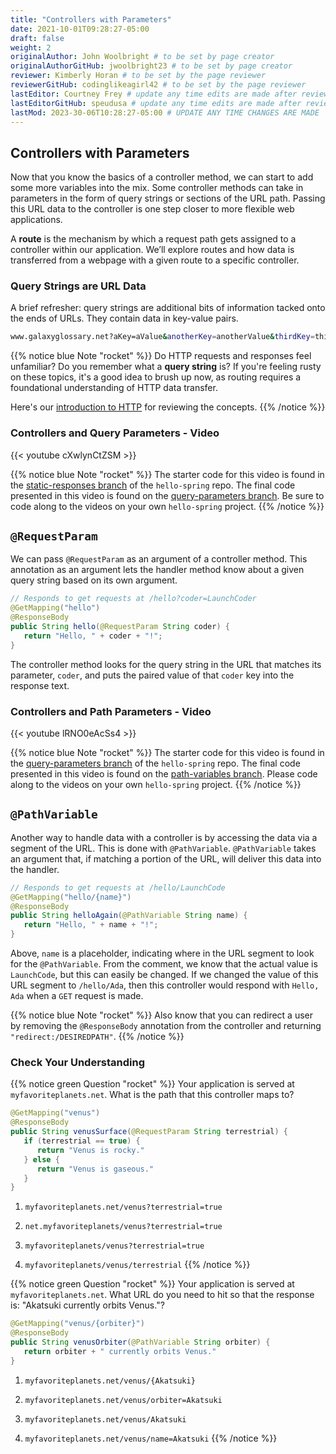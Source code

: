 ```yaml
---
title: "Controllers with Parameters"
date: 2021-10-01T09:28:27-05:00
draft: false
weight: 2
originalAuthor: John Woolbright # to be set by page creator
originalAuthorGitHub: jwoolbright23 # to be set by page creator
reviewer: Kimberly Horan # to be set by the page reviewer
reviewerGitHub: codinglikeagirl42 # to be set by the page reviewer
lastEditor: Courtney Frey # update any time edits are made after review
lastEditorGitHub: speudusa # update any time edits are made after review
lastMod: 2023-30-06T10:28:27-05:00 # UPDATE ANY TIME CHANGES ARE MADE
---
```


## Controllers with Parameters

Now that you know the basics of a controller method, we can start to add some more variables into the mix. Some controller methods can take in parameters in the form of query strings or sections of the URL path. Passing this URL data to the controller is one step closer to more flexible web applications.

A **route** is the mechanism by which a request path gets assigned to a controller within our application. We’ll explore routes and how data is transferred from a webpage with a given route to a specific controller.

### Query Strings are URL Data

A brief refresher: query strings are additional bits of information tacked onto the ends of URLs. They contain data in key-value pairs.

```bash
www.galaxyglossary.net?aKey=aValue&anotherKey=anotherValue&thirdKey=thirdValue
```

{{% notice blue Note "rocket" %}}
Do HTTP requests and responses feel unfamiliar? Do you remember what a **query string** is? If you're feeling rusty on these topics, it's a good idea to brush up now, as routing requires a foundational understanding of HTTP data transfer.

Here's our [introduction to HTTP](https://education.launchcode.org/intro-to-professional-web-dev/chapters/http/index.html) for reviewing the concepts.
{{% /notice %}}

### Controllers and Query Parameters - Video

{{< youtube cXwlynCtZSM >}}

{{% notice blue Note "rocket" %}}
The starter code for this video is found in the [static-responses branch](https://github.com/LaunchCodeEducation/hello-spring/tree/static-responses) of the `hello-spring` repo. The final code presented in this video is found on the [query-parameters branch](https://github.com/LaunchCodeEducation/hello-spring/tree/query-parameters). Be sure to code along to the videos on your own `hello-spring` project.
{{% /notice %}}

## `@RequestParam`

We can pass `@RequestParam` as an argument of a controller method. This annotation as an argument lets the handler method know about a given query string based on its own argument.

```java
// Responds to get requests at /hello?coder=LaunchCoder
@GetMapping("hello")
@ResponseBody
public String hello(@RequestParam String coder) {        
   return "Hello, " + coder + "!";
}
```

The controller method looks for the query string in the URL that matches its parameter, `coder`, and puts the paired value of that `coder` key into the response text.

### Controllers and Path Parameters - Video

{{< youtube lRNO0eAcSs4 >}}

{{% notice blue Note "rocket" %}}
The starter code for this video is found in the [query-parameters branch](https://github.com/LaunchCodeEducation/hello-spring/tree/query-parameters) of the `hello-spring` repo. The final code presented in this video is found on the [path-variables branch](https://github.com/LaunchCodeEducation/hello-spring/tree/path-variables). Please code along to the videos on your own `hello-spring` project.
{{% /notice %}}

## `@PathVariable`

Another way to handle data with a controller is by accessing the data via a segment of the URL. This is done with `@PathVariable`. `@PathVariable` takes an argument that, if matching a portion of the URL, will deliver this data into the handler.

```java
// Responds to get requests at /hello/LaunchCode
@GetMapping("hello/{name}")
@ResponseBody
public String helloAgain(@PathVariable String name) {
   return "Hello, " + name + "!";
}
```

Above, `name` is a placeholder, indicating where in the URL segment to look for the `@PathVariable`. From the comment, we know that the actual value is `LaunchCode`, but this can easily be changed. If we changed the value of this URL segment to `/hello/Ada`, then this controller would respond with `Hello, Ada` when a `GET` request is made.

{{% notice blue Note "rocket" %}}
Also know that you can redirect a user by removing the `@ResponseBody` annotation from the controller and returning `"redirect:/DESIREDPATH"`.
{{% /notice %}}

### Check Your Understanding

{{% notice green Question "rocket" %}}
Your application is served at `myfavoriteplanets.net`. What is the path that this controller maps to?

```java
@GetMapping("venus")
@ResponseBody
public String venusSurface(@RequestParam String terrestrial) {
   if (terrestrial == true) {
      return "Venus is rocky."        
   } else {
      return "Venus is gaseous."
   }
}
```

1. `myfavoriteplanets.net/venus?terrestrial=true`

1. `net.myfavoriteplanets/venus?terrestrial=true`

1. `myfavoriteplanets/venus?terrestrial=true`

1. `myfavoriteplanets/venus/terrestrial`
{{% /notice %}}


{{% notice green Question "rocket" %}}
Your application is served at `myfavoriteplanets.net`. What URL do you need to hit so that the response is: "Akatsuki currently orbits Venus."?

```java
@GetMapping("venus/{orbiter}")
@ResponseBody
public String venusOrbiter(@PathVariable String orbiter) {
   return orbiter + " currently orbits Venus."
}
```

1. `myfavoriteplanets.net/venus/{Akatsuki}`

1. `myfavoriteplanets.net/venus/orbiter=Akatsuki`

1. `myfavoriteplanets.net/venus/Akatsuki`

1. `myfavoriteplanets.net/venus/name=Akatsuki`
{{% /notice %}}